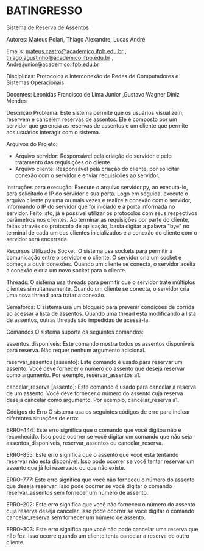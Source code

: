 # BATINGRESSO
Sistema de Reserva de Assentos

Autores: Mateus Polari, Thiago Alexandre, Lucas André

Emails: mateus.castro@academico.ifpb.edu.br , thiago.agustinho@academico.ifpb.edu.br , Andre.junior@academico.ifpb.edu.br

Disciplinas: Protocolos e Interconexão de Redes de Computadores e Sistemas Operacionais

Docentes: Leonidas Francisco de Lima Junior ,Gustavo Wagner Diniz Mendes

Descrição Problema:  Este sistema permite que os usuários visualizem, reservem e cancelem reservas de assentos. Ele é composto por um servidor que gerencia as reservas de assentos e um cliente que permite aos usuários interagir com o sistema.

Arquivos do Projeto: 
- Arquivo servidor: Responsável pela criação do servidor e pelo tratamento das requisições do cliente.
- Arquivo cliente: Responsável pela criação do cliente, por solicitar conexão com o servidor e enviar requisições ao servidor.

Instruções para execução: Execute o arquivo servidor.py, ao executá-lo, será solicitado o IP do servidor e sua porta. Logo em seguida, execute o arquivo cliente.py uma ou mais vezes e realize a conexão com o servidor, informando o IP do servidor que foi iniciado e a porta informada no servidor. Feito isto, já é possível utilizar os protocolos com seus respectivos parâmetros nos clientes. Ao terminar as requisições por parte do cliente, feitas através do protocolo de aplicação, basta digitar a palavra "bye" no terminal de cada um dos clientes inicializados e a conexão do cliente com o servidor será encerrada.

Recursos Utilizados Socket: O sistema usa sockets para permitir a comunicação entre o servidor e o cliente. O servidor cria um socket e começa a ouvir conexões. Quando um cliente se conecta, o servidor aceita a conexão e cria um novo socket para o cliente.

Threads: O sistema usa threads para permitir que o servidor trate múltiplos clientes simultaneamente. Quando um cliente se conecta, o servidor cria uma nova thread para tratar a conexão.

Semáforos: O sistema usa um bloqueio para prevenir condições de corrida ao acessar a lista de assentos. Quando uma thread está modificando a lista de assentos, outras threads são impedidas de acessá-la.

Comandos O sistema suporta os seguintes comandos:

assentos_disponiveis: Este comando mostra todos os assentos disponíveis para reserva. Não requer nenhum argumento adicional.

reservar_assentos [assento]: Este comando é usado para reservar um assento. Você deve fornecer o número do assento que deseja reservar como argumento. Por exemplo, reservar_assentos a1.

cancelar_reserva [assento]: Este comando é usado para cancelar a reserva de um assento. Você deve fornecer o número do assento cuja reserva deseja cancelar como argumento. Por exemplo, cancelar_reserva a1.

Códigos de Erro O sistema usa os seguintes códigos de erro para indicar diferentes situações de erro:

ERRO-444: Este erro significa que o comando que você digitou não é reconhecido. Isso pode ocorrer se você digitar um comando que não seja assentos_disponiveis, reservar_assentos ou cancelar_reserva.

ERRO-855: Este erro significa que o assento que você está tentando reservar não está disponível. Isso pode ocorrer se você tentar reservar um assento que já foi reservado ou que não existe.

ERRO-777: Este erro significa que você não forneceu o número do assento que deseja reservar. Isso pode ocorrer se você digitar o comando reservar_assentos sem fornecer um número de assento.

ERRO-202: Este erro significa que você não forneceu o número do assento cuja reserva deseja cancelar. Isso pode ocorrer se você digitar o comando cancelar_reserva sem fornecer um número de assento.

ERRO-303: Este erro significa que você não pode cancelar uma reserva que não fez. Isso ocorre quando um cliente tenta cancelar a reserva de outro cliente.
